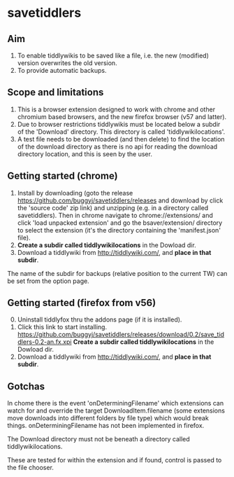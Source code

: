 # savetiddlers

## Aim
1. To enable tiddlywikis to be saved like a file, i.e. the new (modified) version overwrites the old version.
2. To provide automatic backups.

## Scope and limitations
1. This is a browser extension designed to work with chrome and other chromium based browsers, and the new firefox browser (v57 and latter).
2. Due to browser restrictions tiddlywikis must be located below a subdir of the 'Download' directory. This directory is called 'tiddlywikilocations'.
3. A test file needs to be downloaded (and then delete) to find the location of the download directory as there is no api for reading the download directory location, and this is seen by the user.

## Getting started (chrome)
1. Install by downloading (goto the release https://github.com/buggyj/savetiddlers/releases and download by click the 'source code' zip link) and unzipping (e.g. in a directory called savetiddlers). Then in chrome navigate to chrome://extensions/ and click 'load unpacked extension' and go the bsaver/extension/ directory to select the extension (it's the directory containing the 'manifest.json' file).
2. **Create a subdir called tiddlywikilocations** in the Dowload dir. 
3. Download a tiddlywiki from http://tiddlywiki.com/, and **place in that subdir**.

The name of the subdir for backups (relative position to the current TW) can be set from the option page.

## Getting started (firefox from v56)
0. Uninstall tiddlyfox thru the addons page (if it is installed).
1. Click this link to start installing.
https://github.com/buggyj/savetiddlers/releases/download/0.2/save_tiddlers-0.2-an.fx.xpi
**Create a subdir called tiddlywikilocations** in the Dowload dir. 
3. Download a tiddlywiki from http://tiddlywiki.com/, and **place in that subdir**.


## Gotchas
In chome there is the event 'onDeterminingFilename' which extensions can watch for and override the target DownloadItem.filename (some extensions move downloads into different folders by file type) which would break things. 
onDeterminingFilename has not been implemented in firefox.

The Download directory must not be beneath a directory called tiddlywikilocations.

These are tested for within the extension and if found, control is passed to the file chooser.

# 
